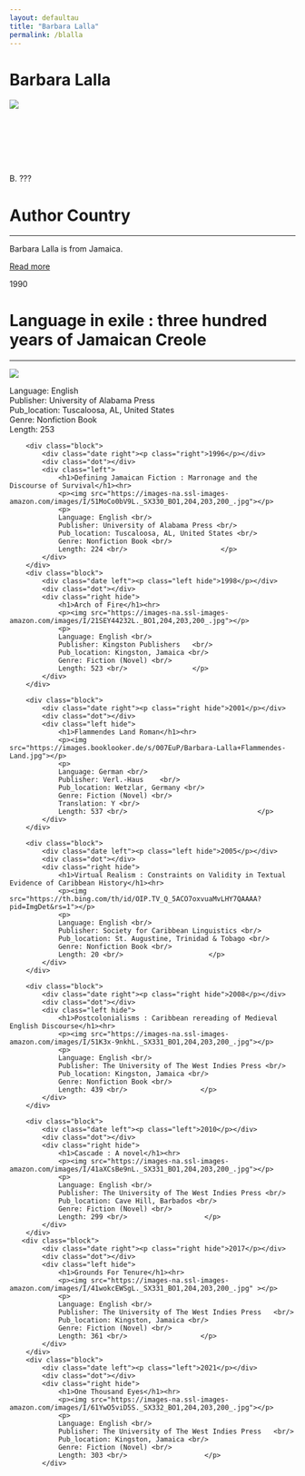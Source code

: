 ```yaml
---
layout: defaultau
title: "Barbara Lalla"
permalink: /blalla
---
```

<!-- partial:index.partial.html -->
<div class="content">
    <h1>Barbara Lalla</h1>
    <div class="quote">
        <div><img src="https://th.bing.com/th/id/OIP.TV_Q_5ACO7oxvuaMvLHY7QAAAA?pid=ImgDet&rs=1" class="logo"></div>
    </div>
    <div class="timeline">
        <div style="padding-bottom:100px;"></div>
        <div class="block">
            <div class="date right"><p class="right"> B. ??? </p></div>
            <div class="dot"></div>
            <div class="left first">
                <h1>Author Country</h1><hr>
            <p>Barbara Lalla is from Jamaica.</p>
                <a href="#" target="_blank">Read more</a>
            </div>
        </div>
        <div class="block">
            <div class="date left"><p class="left">1990</p></div>
            <div class="dot"></div>
            <div class="right">
                <h1>Language in exile : three hundred years of Jamaican Creole</h1><hr>
                <p><img src="https://images-na.ssl-images-amazon.com/images/I/41sQorwhseL._SX327_BO1,204,203,200_.jpg"></p>
                <p>
                Language: English <br/>
                Publisher: University of Alabama Press	 <br/>
                Pub_location: Tuscaloosa, AL, United States <br/>
                Genre: Nonfiction Book <br/>
                Length: 253 <br/>                   </p>
            </div>
        </div>

        <div class="block">
            <div class="date right"><p class="right">1996</p></div>
            <div class="dot"></div>
            <div class="left">
                <h1>Defining Jamaican Fiction : Marronage and the Discourse of Survival</h1><hr>
                <p><img src="https://images-na.ssl-images-amazon.com/images/I/51MoCo0bV9L._SX330_BO1,204,203,200_.jpg"></p>
                <p>
                Language: English <br/>
                Publisher: University of Alabama Press <br/>
                Pub_location: Tuscaloosa, AL, United States <br/>
                Genre: Nonfiction Book <br/>
                Length: 224 <br/>                       </p>
            </div>
        </div>
        <div class="block">
            <div class="date left"><p class="left hide">1998</p></div>
            <div class="dot"></div>
            <div class="right hide">
                <h1>Arch of Fire</h1><hr>
                <p><img src="https://images-na.ssl-images-amazon.com/images/I/21SEY44232L._BO1,204,203,200_.jpg"></p>
                <p>
                Language: English <br/>
                Publisher: Kingston Publishers	 <br/>
                Pub_location: Kingston, Jamaica <br/>
                Genre: Fiction (Novel) <br/>
                Length: 523 <br/>                </p>
            </div>
        </div>

        <div class="block">
            <div class="date right"><p class="right hide">2001</p></div>
            <div class="dot"></div>
            <div class="left hide">
                <h1>Flammendes Land Roman</h1><hr>
                <p><img src="https://images.booklooker.de/s/007EuP/Barbara-Lalla+Flammendes-Land.jpg"></p>
                <p>
                Language: German <br/>
                Publisher: Verl.-Haus	 <br/>
                Pub_location: Wetzlar, Germany <br/>
                Genre: Fiction (Novel) <br/>
                Translation: Y <br/>
                Length: 537 <br/>                                </p>
            </div>
        </div>

        <div class="block">
            <div class="date left"><p class="left hide">2005</p></div>
            <div class="dot"></div>
            <div class="right hide">
                <h1>Virtual Realism : Constraints on Validity in Textual Evidence of Caribbean History</h1><hr>
                <p><img src="https://th.bing.com/th/id/OIP.TV_Q_5ACO7oxvuaMvLHY7QAAAA?pid=ImgDet&rs=1"></p>
                <p>
                Language: English <br/>
                Publisher: Society for Caribbean Linguistics <br/>
                Pub_location: St. Augustine, Trinidad & Tobago <br/>
                Genre: Nonfiction Book <br/>
                Length: 20 <br/>                     </p>
            </div>
        </div>

        <div class="block">
            <div class="date right"><p class="right hide">2008</p></div>
            <div class="dot"></div>
            <div class="left hide">
                <h1>Postcolonialisms : Caribbean rereading of Medieval English Discourse</h1><hr>
                <p><img src="https://images-na.ssl-images-amazon.com/images/I/51K3x-9nkhL._SX331_BO1,204,203,200_.jpg"></p>
                <p>
                Language: English <br/>
                Publisher: The University of The West Indies Press <br/>
                Pub_location: Kingston, Jamaica <br/>
                Genre: Nonfiction Book <br/>
                Length: 439 <br/>                  </p>
            </div>
        </div>

        <div class="block">
            <div class="date left"><p class="left">2010</p></div>
            <div class="dot"></div>
            <div class="right hide">
                <h1>Cascade : A novel</h1><hr>
                <p><img src="https://images-na.ssl-images-amazon.com/images/I/41aXCsBe9nL._SX331_BO1,204,203,200_.jpg"></p>
                <p>
                Language: English <br/>
                Publisher: The University of The West Indies Press <br/>
                Pub_location: Cave Hill, Barbados <br/>
                Genre: Fiction (Novel) <br/>
                Length: 299 <br/>                   </p>
            </div>
        </div>
       <div class="block">
            <div class="date right"><p class="right hide">2017</p></div>
            <div class="dot"></div>
            <div class="left hide">
                <h1>Grounds For Tenure</h1><hr>
                <p><img src="https://images-na.ssl-images-amazon.com/images/I/41wokcEWSgL._SX331_BO1,204,203,200_.jpg" ></p>
                <p>
                Language: English <br/>
                Publisher: The University of The West Indies Press	 <br/>
                Pub_location: Kingston, Jamaica <br/>
                Genre: Fiction (Novel) <br/>
                Length: 361 <br/>                  </p>
            </div>
        </div>
        <div class="block">
            <div class="date left"><p class="left">2021</p></div>
            <div class="dot"></div>
            <div class="right hide">
                <h1>One Thousand Eyes</h1><hr>
                <p><img src="https://images-na.ssl-images-amazon.com/images/I/61YwO5viD5S._SX332_BO1,204,203,200_.jpg"></p>
                <p>
                Language: English <br/>
                Publisher: The University of The West Indies Press	 <br/>
                Pub_location: Kingston, Jamaica <br/>
                Genre: Fiction (Novel) <br/>
                Length: 303 <br/>                   </p>
            </div>
</div>
<!-- partial -->
  <script src='https://cdnjs.cloudflare.com/ajax/libs/jquery/3.1.1/jquery.min.js'></script><script  src="assets/js/authorscript.js"></script>
